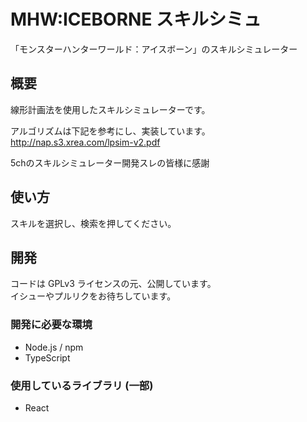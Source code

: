 # MHW:ICEBORNE スキルシミュ

「モンスターハンターワールド：アイスボーン」のスキルシミュレーター


## 概要

線形計画法を使用したスキルシミュレーターです。  

アルゴリズムは下記を参考にし、実装しています。  
http://nap.s3.xrea.com/lpsim-v2.pdf

5chのスキルシミュレーター開発スレの皆様に感謝


## 使い方

スキルを選択し、検索を押してください。


## 開発

コードは GPLv3 ライセンスの元、公開しています。  
イシューやプルリクをお待ちしています。

### 開発に必要な環境

- Node.js / npm
- TypeScript

### 使用しているライブラリ (一部)

- React
